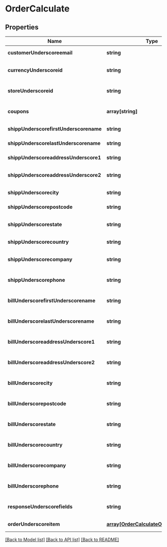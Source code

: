 # OrderCalculate

## Properties
Name | Type | Description | Notes
------------ | ------------- | ------------- | -------------
**customerUnderscoreemail** | **string** |  | [default to null]
**currencyUnderscoreid** | **string** |  | [optional] [default to null]
**storeUnderscoreid** | **string** |  | [optional] [default to null]
**coupons** | **array[string]** |  | [optional] [default to null]
**shippUnderscorefirstUnderscorename** | **string** |  | [default to null]
**shippUnderscorelastUnderscorename** | **string** |  | [default to null]
**shippUnderscoreaddressUnderscore1** | **string** |  | [default to null]
**shippUnderscoreaddressUnderscore2** | **string** |  | [optional] [default to null]
**shippUnderscorecity** | **string** |  | [default to null]
**shippUnderscorepostcode** | **string** |  | [default to null]
**shippUnderscorestate** | **string** |  | [optional] [default to null]
**shippUnderscorecountry** | **string** |  | [default to null]
**shippUnderscorecompany** | **string** |  | [optional] [default to null]
**shippUnderscorephone** | **string** |  | [optional] [default to null]
**billUnderscorefirstUnderscorename** | **string** |  | [optional] [default to null]
**billUnderscorelastUnderscorename** | **string** |  | [optional] [default to null]
**billUnderscoreaddressUnderscore1** | **string** |  | [optional] [default to null]
**billUnderscoreaddressUnderscore2** | **string** |  | [optional] [default to null]
**billUnderscorecity** | **string** |  | [optional] [default to null]
**billUnderscorepostcode** | **string** |  | [optional] [default to null]
**billUnderscorestate** | **string** |  | [optional] [default to null]
**billUnderscorecountry** | **string** |  | [optional] [default to null]
**billUnderscorecompany** | **string** |  | [optional] [default to null]
**billUnderscorephone** | **string** |  | [optional] [default to null]
**responseUnderscorefields** | **string** |  | [optional] [default to null]
**orderUnderscoreitem** | [**array[OrderCalculateOrderItemInner]**](OrderCalculateOrderItemInner.md) |  | [default to null]

[[Back to Model list]](../README.md#documentation-for-models) [[Back to API list]](../README.md#documentation-for-api-endpoints) [[Back to README]](../README.md)


